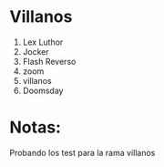 # Villanos

1. Lex Luthor
2. Jocker
3. Flash Reverso
4. zoom
5. villanos
6. Doomsday

# Notas:

Probando los test para la rama villanos
